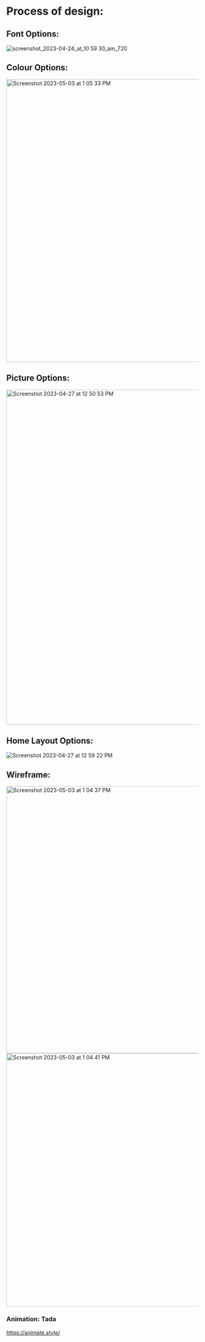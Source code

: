 # Process of design:

## Font Options:
![screenshot_2023-04-24_at_10 59 30_am_720](https://user-images.githubusercontent.com/109821108/235973561-997ef389-4a9e-4757-bded-64dd9be2356e.png)

## Colour Options:
<img width="740" alt="Screenshot 2023-05-03 at 1 05 33 PM" src="https://user-images.githubusercontent.com/109821108/235974630-22d29b35-1b2f-41b5-83fb-ce0c26d1a2de.png">


## Picture Options: 
<img width="877" alt="Screenshot 2023-04-27 at 12 50 53 PM" src="https://user-images.githubusercontent.com/109821108/235973657-50d2d764-9ae6-49dd-8f86-8019bea207db.png">

## Home Layout Options:
![Screenshot 2023-04-27 at 12 59 22 PM](https://user-images.githubusercontent.com/109821108/235973767-87e9def0-eeb0-467b-94f3-541fc64a0ec0.png)

## Wireframe:
<img width="699" alt="Screenshot 2023-05-03 at 1 04 37 PM" src="https://user-images.githubusercontent.com/109821108/235974656-64acd6be-6991-4612-a507-4932d060524c.png">

<img width="662" alt="Screenshot 2023-05-03 at 1 04 41 PM" src="https://user-images.githubusercontent.com/109821108/235974667-b3150b26-6336-4e6e-9db3-8c79666ab837.png">


### Animation: Tada
https://animate.style/

